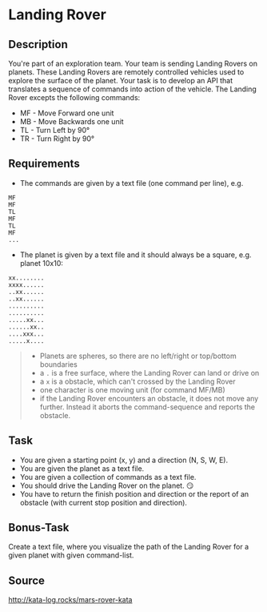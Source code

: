 # Landing Rover

## Description
You're part of an exploration team. 
Your team is sending Landing Rovers on planets.
These Landing Rovers are remotely controlled vehicles used to explore the surface of the planet. 
Your task is to develop an API that translates a sequence of commands into action of the vehicle.
The Landing Rover excepts the following commands:
  * MF - Move Forward one unit
  * MB - Move Backwards one unit
  * TL - Turn Left by 90°
  * TR - Turn Right by 90°

## Requirements
* The commands are given by a text file (one command per line), e.g.
```
MF
MF
TL
MF
TL
MF
...
```
* The planet is given by a text file and it should always be a square, e.g. planet 10x10: 
```
xx........
xxxx......
..xx......
..xx......
..........
..........
.....xx...
......xx..
....xxx...
.....x....
```
> * Planets are spheres, so there are no left/right or top/bottom boundaries
> * a ``.`` is a free surface, where the Landing Rover can land or drive on
> * a ``x`` is a obstacle, which can't crossed by the Landing Rover
> * one character is one moving unit (for command MF/MB)
> * if the Landing Rover encounters an obstacle, it does not move any further. 
Instead it aborts the command-sequence and reports the obstacle.

## Task
* You are given a starting point (x, y) and a direction (N, S, W, E).
* You are given the planet as a text file.
* You are given a collection of commands as a text file.
* You should drive the Landing Rover on the planet. :smirk:
* You have to return the finish position and direction or the report of an obstacle (with current stop position and direction).

## Bonus-Task
Create a text file, where you visualize the path of the Landing Rover for a given planet with given command-list.

## Source
http://kata-log.rocks/mars-rover-kata